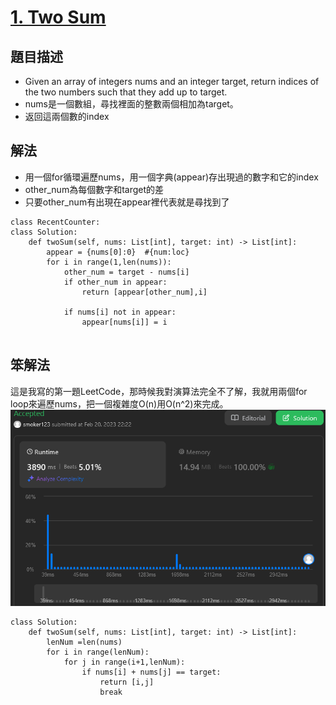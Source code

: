 # [1. Two Sum](https://leetcode.com/problems/two-sum/description/)

## 題目描述
* Given an array of integers nums and an integer target, return indices of the two numbers such that they add up to target.
* nums是一個數組，尋找裡面的整數兩個相加為target。
* 返回這兩個數的index

## 解法
* 用一個for循環遍歷nums，用一個字典(appear)存出現過的數字和它的index
* other_num為每個數字和target的差
* 只要other_num有出現在appear裡代表就是尋找到了
```python3
class RecentCounter:
class Solution:
    def twoSum(self, nums: List[int], target: int) -> List[int]:
        appear = {nums[0]:0}  #{num:loc}
        for i in range(1,len(nums)):
            other_num = target - nums[i]
            if other_num in appear:
                return [appear[other_num],i]
            
            if nums[i] not in appear:
                appear[nums[i]] = i    
   
```


## 笨解法
這是我寫的第一題LeetCode，那時候我對演算法完全不了解，我就用兩個for loop來遍歷nums，把一個複雜度O(n)用O(n^2)來完成。
![](./img.png)
```python3
class Solution:
    def twoSum(self, nums: List[int], target: int) -> List[int]:
        lenNum =len(nums)
        for i in range(lenNum):
            for j in range(i+1,lenNum):
                if nums[i] + nums[j] == target:
                    return [i,j]
                    break
```